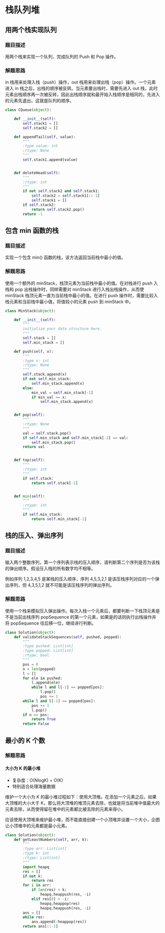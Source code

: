 # 栈队列堆

## 用两个栈实现队列 <a id="_9-&#x7528;&#x4E24;&#x4E2A;&#x6808;&#x5B9E;&#x73B0;&#x961F;&#x5217;"></a>

### 题目描述 <a id="&#x9898;&#x76EE;&#x63CF;&#x8FF0;"></a>

用两个栈来实现一个队列，完成队列的 Push 和 Pop 操作。

### 解题思路 <a id="&#x89E3;&#x9898;&#x601D;&#x8DEF;"></a>

in 栈用来处理入栈（push）操作，out 栈用来处理出栈（pop）操作。一个元素进入 in 栈之后，出栈的顺序被反转。当元素要出栈时，需要先进入 out 栈，此时元素出栈顺序再一次被反转，因此出栈顺序就和最开始入栈顺序是相同的，先进入的元素先退出，这就是队列的顺序。

```python
class CQueue(object):

    def __init__(self):
        self.stack1 = []
        self.stack2 = []

    def appendTail(self, value):
        """
        :type value: int
        :rtype: None
        """
        self.stack1.append(value)


    def deleteHead(self):
        """
        :rtype: int
        """
        if not self.stack2 and self.stack1:
            self.stack2 = self.stack1[::-1]
            self.stack1 = []
        if self.stack2:
            return self.stack2.pop()
        return -1

```

## 包含 min 函数的栈 <a id="_30-&#x5305;&#x542B;-min-&#x51FD;&#x6570;&#x7684;&#x6808;"></a>

### 题目描述 <a id="&#x9898;&#x76EE;&#x63CF;&#x8FF0;"></a>

实现一个包含 min\(\) 函数的栈，该方法返回当前栈中最小的值。

### 解题思路 <a id="&#x89E3;&#x9898;&#x601D;&#x8DEF;"></a>

使用一个额外的 minStack，栈顶元素为当前栈中最小的值。在对栈进行 push 入栈和 pop 出栈操作时，同样需要对 minStack 进行入栈出栈操作，从而使 minStack 栈顶元素一直为当前栈中最小的值。在进行 push 操作时，需要比较入栈元素和当前栈中最小值，将值较小的元素 push 到 minStack 中。

```python
class MinStack(object):

    def __init__(self):
        """
        initialize your data structure here.
        """
        self.stack = []
        self.min_stack = []

    def push(self, x):
        """
        :type x: int
        :rtype: None
        """
        self.stack.append(x)
        if not self.min_stack:
            self.min_stack.append(x)
        else:
            min_val = self.min_stack[-1]
            if min_val >= x:
                self.min_stack.append(x)


    def pop(self):
        """
        :rtype: None
        """
        val = self.stack.pop()
        if self.min_stack and self.min_stack[-1] == val:
            self.min_stack.pop()
        return val


    def top(self):
        """
        :rtype: int
        """
        if self.stack:
            return self.stack[-1]


    def min(self):
        """
        :rtype: int
        """
        if self.min_stack:
            return self.min_stack[-1]

```

## 栈的压入、弹出序列 <a id="_31-&#x6808;&#x7684;&#x538B;&#x5165;&#x3001;&#x5F39;&#x51FA;&#x5E8F;&#x5217;"></a>

### 题目描述

输入两个整数序列，第一个序列表示栈的压入顺序，请判断第二个序列是否为该栈的弹出顺序。假设压入栈的所有数字均不相等。

例如序列 1,2,3,4,5 是某栈的压入顺序，序列 4,5,3,2,1 是该压栈序列对应的一个弹出序列，但 4,3,5,1,2 就不可能是该压栈序列的弹出序列。

### 解题思路 <a id="&#x89E3;&#x9898;&#x601D;&#x8DEF;"></a>

使用一个栈来模拟压入弹出操作。每次入栈一个元素后，都要判断一下栈顶元素是不是当前出栈序列 popSequence 的第一个元素，如果是的话则执行出栈操作并将 popSequence 往后移一位，继续进行判断。

```python
class Solution(object):
    def validateStackSequences(self, pushed, popped):
        """
        :type pushed: List[int]
        :type popped: List[int]
        :rtype: bool
        """
        pos = 0
        n = len(popped)
        l = []
        for ele in pushed:
            l.append(ele)
            while l and l[-1] == popped[pos]:
                l.pop()
                pos += 1
        while l and l[-1] == popped[pos]:
            pos += 1
            l.pop()
        if n == pos:
            return True
        return False
```

## 最小的 K 个数 <a id="_40-&#x6700;&#x5C0F;&#x7684;-k-&#x4E2A;&#x6570;"></a>

### 解题思路 <a id="&#x89E3;&#x9898;&#x601D;&#x8DEF;"></a>

#### 大小为 K 的最小堆 <a id="&#x5927;&#x5C0F;&#x4E3A;-k-&#x7684;&#x6700;&#x5C0F;&#x5806;"></a>

* 复杂度：O\(NlogK\) + O\(K\)
* 特别适合处理海量数据

维护一个大小为 K 的最小堆过程如下：使用大顶堆。在添加一个元素之后，如果大顶堆的大小大于 K，那么将大顶堆的堆顶元素去除，也就是将当前堆中值最大的元素去除，从而使得留在堆中的元素都比被去除的元素来得小。

应该使用大顶堆来维护最小堆，而不能直接创建一个小顶堆并设置一个大小，企图让小顶堆中的元素都是最小元素。

```python
class Solution(object):
    def getLeastNumbers(self, arr, k):
        """
        :type arr: List[int]
        :type k: int
        :rtype: List[int]
        """
        import heapq
        res = []
        if not k:
            return res
        for i in arr:
            if len(res) < k:
                heapq.heappush(res, -i)
            elif res[0] < -i:
                heapq.heappop(res)
                heapq.heappush(res, -i)
        ans = []
        while res:
            ans.append(-heappop(res))
        return ans[::-1]


```

